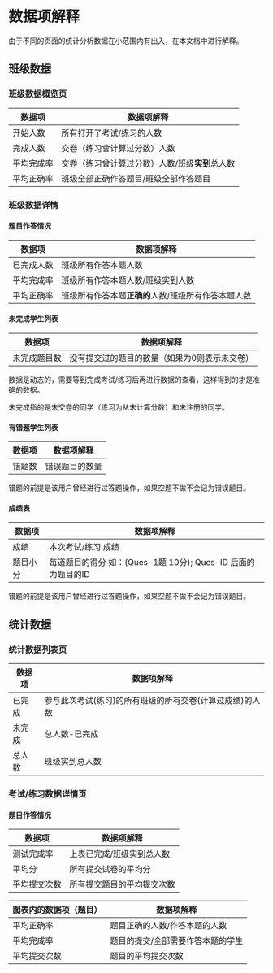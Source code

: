# 数据项解释

由于不同的页面的统计分析数据在小范围内有出入，在本文档中进行解释。

## 班级数据

### 班级数据概览页

| 数据项     | 数据项解释                                      |
| ---------- | ----------------------------------------------- |
| 开始人数   | 所有打开了考试/练习的人数                       |
| 完成人数   | 交卷（练习曾计算过分数）人数                    |
| 平均完成率 | 交卷（练习曾计算过分数）人数/班级**实到**总人数 |
| 平均正确率 | 班级全部正确作答题目/班级全部作答题目           |

### 班级数据详情

#### 题目作答情况

| 数据项     | 数据项解释                                          |
| ---------- | --------------------------------------------------- |
| 已完成人数 | 班级所有作答本题人数                                |
| 平均完成率 | 班级所有作答本题人数/班级实到人数                   |
| 平均正确率 | 班级所有作答本题**正确的**人数/班级所有作答本题人数 |

#### 未完成学生列表

| 数据项       | 数据项解释                                    |
| ------------ | --------------------------------------------- |
| 未完成题目数 | 没有提交过的题目的数量（如果为0则表示未交卷） |

数据是动态的，需要等到完成考试/练习后再进行数据的查看，这样得到的才是准确的数据。

未完成指的是未交卷的同学（练习为从未计算分数）和未注册的同学。

#### 有错题学生列表

| 数据项 | 数据项解释     |
| ------ | -------------- |
| 错题数 | 错误题目的数量 |

错题的前提是该用户曾经进行过答题操作，如果空题不做不会记为错误题目。

#### 成绩表

| 数据项   | 数据项解释                                                   |
| -------- | ------------------------------------------------------------ |
| 成绩     | 本次考试/练习 成绩                                           |
| 题目小分 | 每道题目的得分 如：(Ques-1题 10分); Ques-ID 后面的为题目的ID |

错题的前提是该用户曾经进行过答题操作，如果空题不做不会记为错误题目。

## 统计数据

### 统计数据列表页

| 数据项 | 数据项解释                                               |
| ------ | -------------------------------------------------------- |
| 已完成 | 参与此次考试(练习)的所有班级的所有交卷(计算过成绩)的人数 |
| 未完成 | 总人数-已完成                                            |
| 总人数 | 班级实到总人数                                           |

### 考试/练习数据详情页

#### 题目作答情况

| 数据项       | 数据项解释                 |
| ------------ | -------------------------- |
| 测试完成率   | 上表已完成/班级实到总人数  |
| 平均分       | 所有提交试卷的平均分       |
| 平均提交次数 | 所有提交题目的平均提交次数 |

| 图表内的数据项（题目） | 数据项解释                        |
| ---------------------- | --------------------------------- |
| 平均正确率             | 题目正确的人数/作答本题的人数     |
| 平均完成率             | 题目的提交/全部需要作答本题的学生 |
| 平均提交次数           | 题目的平均提交次数                |

